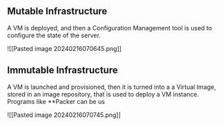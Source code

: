 ## Mutable Infrastructure

A VM is deployed, and then a Configuration Management tool is used to configure the state of the server.

![[Pasted image 20240216070645.png]]
## Immutable Infrastructure
A VM is launched and provisioned, then it is turned into a a Virtual Image, stored in an image repository, that is used to deploy a VM instance. Programs like **Packer can be us

![[Pasted image 20240216070745.png]]